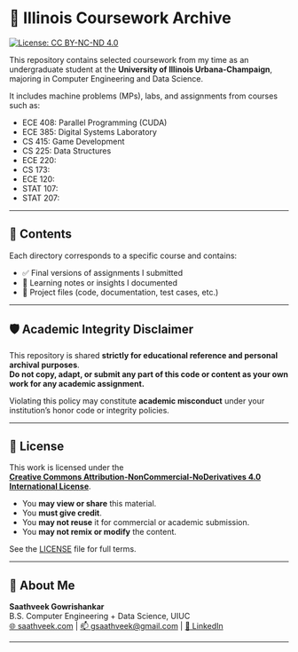 # 📘 Illinois Coursework Archive

[![License: CC BY-NC-ND 4.0](https://img.shields.io/badge/License-CC--BY--NC--ND%204.0-lightgrey.svg)](https://creativecommons.org/licenses/by-nc-nd/4.0/)

This repository contains selected coursework from my time as an undergraduate student at the **University of Illinois Urbana-Champaign**, majoring in Computer Engineering and Data Science.

It includes machine problems (MPs), labs, and assignments from courses such as:

- ECE 408: Parallel Programming (CUDA)  
- ECE 385: Digital Systems Laboratory  
- CS 415: Game Development  
- CS 225: Data Structures
- ECE 220:
- CS 173:
- ECE 120:
- STAT 107:
- STAT 207:   

---

## 📂 Contents

Each directory corresponds to a specific course and contains:

- ✅ Final versions of assignments I submitted  
- 🧠 Learning notes or insights I documented  
- 📎 Project files (code, documentation, test cases, etc.)

---

## 🛡️ Academic Integrity Disclaimer

This repository is shared **strictly for educational reference and personal archival purposes**.  
**Do not copy, adapt, or submit any part of this code or content as your own work for any academic assignment.**

Violating this policy may constitute **academic misconduct** under your institution’s honor code or integrity policies.

---

## 📄 License

This work is licensed under the  
**[Creative Commons Attribution-NonCommercial-NoDerivatives 4.0 International License](https://creativecommons.org/licenses/by-nc-nd/4.0/)**.

- You **may view or share** this material.
- You **must give credit**.
- You **may not reuse** it for commercial or academic submission.
- You **may not remix or modify** the content.

See the [LICENSE](./LICENSE) file for full terms.

---

## 👋 About Me

**Saathveek Gowrishankar**  
B.S. Computer Engineering + Data Science, UIUC  
[🌐 saathveek.com](https://saathveek.com) | [📫 gsaathveek@gmail.com](mailto:gsaathveek@gmail.com) | [🔗 LinkedIn](https://linkedin.com/in/saathveek)

---
